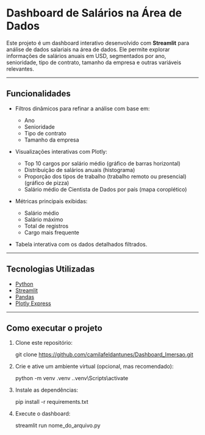 # Dashboard de Salários na Área de Dados

Este projeto é um dashboard interativo desenvolvido com **Streamlit** para análise de dados salariais na área de dados. Ele permite explorar informações de salários anuais em USD, segmentados por ano, senioridade, tipo de contrato, tamanho da empresa e outras variáveis relevantes.

---

## Funcionalidades

- Filtros dinâmicos para refinar a análise com base em:
  - Ano
  - Senioridade
  - Tipo de contrato
  - Tamanho da empresa

- Visualizações interativas com Plotly:
  - Top 10 cargos por salário médio (gráfico de barras horizontal)
  - Distribuição de salários anuais (histograma)
  - Proporção dos tipos de trabalho (trabalho remoto ou presencial) (gráfico de pizza)
  - Salário médio de Cientista de Dados por país (mapa coroplético)

- Métricas principais exibidas:
  - Salário médio
  - Salário máximo
  - Total de registros
  - Cargo mais frequente

- Tabela interativa com os dados detalhados filtrados.

---

## Tecnologias Utilizadas

- [Python](https://www.python.org/)
- [Streamlit](https://streamlit.io/)
- [Pandas](https://pandas.pydata.org/)
- [Plotly Express](https://plotly.com/python/plotly-express/)

---

## Como executar o projeto

1. Clone este repositório:

   git clone https://github.com/camilafeldantunes/Dashboard_Imersao.git

2. Crie e ative um ambiente virtual (opcional, mas recomendado):

    python -m venv .venv
    .\.venv\Scripts\activate

3. Instale as dependências:

    pip install -r requirements.txt

4. Execute o dashboard:

    streamlit run nome_do_arquivo.py





